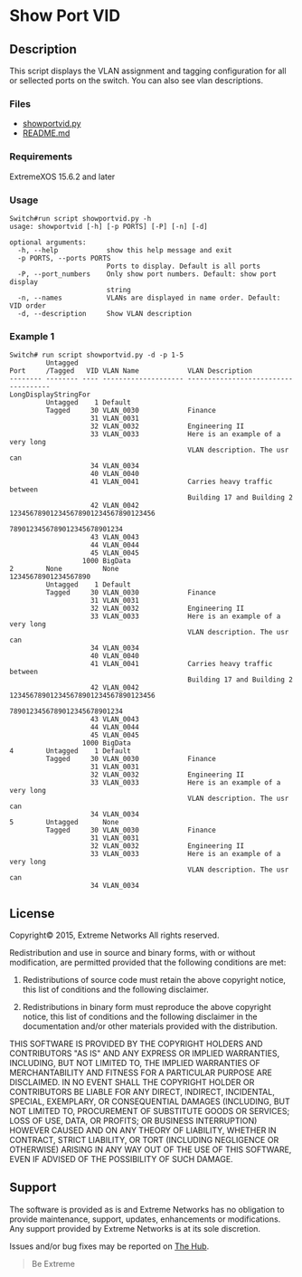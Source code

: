 # Show Port VID

## Description
This script displays the VLAN assignment and tagging configuration for all or sellected ports on the switch.  You can also see vlan descriptions.

### Files
* [showportvid.py](showportvid.py)
* [README.md](README.md)

### Requirements
ExtremeXOS 15.6.2 and later

### Usage
```
Switch#run script showportvid.py -h
usage: showportvid [-h] [-p PORTS] [-P] [-n] [-d]

optional arguments:
  -h, --help            show this help message and exit
  -p PORTS, --ports PORTS
                        Ports to display. Default is all ports
  -P, --port_numbers    Only show port numbers. Default: show port display
                        string
  -n, --names           VLANs are displayed in name order. Default: VID order
  -d, --description     Show VLAN description 
```


### Example 1
```
Switch# run script showportvid.py -d -p 1-5
         Untagged
Port     /Tagged   VID VLAN Name            VLAN Description
-------- -------- ---- -------------------- ------------------------------------
LongDisplayStringFor
         Untagged    1 Default
         Tagged     30 VLAN_0030            Finance
                    31 VLAN_0031
                    32 VLAN_0032            Engineering II
                    33 VLAN_0033            Here is an example of a very long
                                            VLAN description. The usr can
                    34 VLAN_0034
                    40 VLAN_0040
                    41 VLAN_0041            Carries heavy traffic between
                                            Building 17 and Building 2
                    42 VLAN_0042            123456789012345678901234567890123456
                                            7890123456789012345678901234
                    43 VLAN_0043
                    44 VLAN_0044
                    45 VLAN_0045
                  1000 BigData
2        None          None
12345678901234567890
         Untagged    1 Default
         Tagged     30 VLAN_0030            Finance
                    31 VLAN_0031
                    32 VLAN_0032            Engineering II
                    33 VLAN_0033            Here is an example of a very long
                                            VLAN description. The usr can
                    34 VLAN_0034
                    40 VLAN_0040
                    41 VLAN_0041            Carries heavy traffic between
                                            Building 17 and Building 2
                    42 VLAN_0042            123456789012345678901234567890123456
                                            7890123456789012345678901234
                    43 VLAN_0043
                    44 VLAN_0044
                    45 VLAN_0045
                  1000 BigData
4        Untagged    1 Default
         Tagged     30 VLAN_0030            Finance
                    31 VLAN_0031
                    32 VLAN_0032            Engineering II
                    33 VLAN_0033            Here is an example of a very long
                                            VLAN description. The usr can
                    34 VLAN_0034
5        Untagged      None
         Tagged     30 VLAN_0030            Finance
                    31 VLAN_0031
                    32 VLAN_0032            Engineering II
                    33 VLAN_0033            Here is an example of a very long
                                            VLAN description. The usr can
                    34 VLAN_0034
```


## License
Copyright© 2015, Extreme Networks
All rights reserved.

Redistribution and use in source and binary forms, with or without modification,
are permitted provided that the following conditions are met:

1. Redistributions of source code must retain the above copyright notice, this
list of conditions and the following disclaimer.

2. Redistributions in binary form must reproduce the above copyright notice,
this list of conditions and the following disclaimer in the documentation
and/or other materials provided with the distribution.

THIS SOFTWARE IS PROVIDED BY THE COPYRIGHT HOLDERS AND CONTRIBUTORS "AS IS" AND
ANY EXPRESS OR IMPLIED WARRANTIES, INCLUDING, BUT NOT LIMITED TO, THE IMPLIED
WARRANTIES OF MERCHANTABILITY AND FITNESS FOR A PARTICULAR PURPOSE ARE
DISCLAIMED. IN NO EVENT SHALL THE COPYRIGHT HOLDER OR CONTRIBUTORS BE LIABLE
FOR ANY DIRECT, INDIRECT, INCIDENTAL, SPECIAL, EXEMPLARY, OR CONSEQUENTIAL
DAMAGES (INCLUDING, BUT NOT LIMITED TO, PROCUREMENT OF SUBSTITUTE GOODS OR
SERVICES; LOSS OF USE, DATA, OR PROFITS; OR BUSINESS INTERRUPTION) HOWEVER
CAUSED AND ON ANY THEORY OF LIABILITY, WHETHER IN CONTRACT, STRICT LIABILITY,
OR TORT (INCLUDING NEGLIGENCE OR OTHERWISE) ARISING IN ANY WAY OUT OF THE USE
OF THIS SOFTWARE, EVEN IF ADVISED OF THE POSSIBILITY OF SUCH DAMAGE.

## Support
The software is provided as is and Extreme Networks has no obligation to provide
maintenance, support, updates, enhancements or modifications.
Any support provided by Extreme Networks is at its sole discretion.

Issues and/or bug fixes may be reported on [The Hub](https://community.extremenetworks.com/).

>Be Extreme
